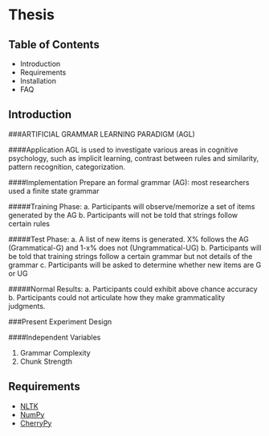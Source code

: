 # Thesis

## Table of Contents
 * Introduction
 * Requirements
 * Installation
 * FAQ

## Introduction
###ARTIFICIAL GRAMMAR LEARNING PARADIGM (AGL)

####Application
AGL is used to investigate various areas in cognitive psychology, such as implicit learning, contrast between rules and similarity, pattern recognition, categorization.

####Implementation
Prepare an formal grammar (AG): most researchers used a finite state grammar

#####Training Phase:
a. Participants will observe/memorize a set of items generated by the AG
b. Participants will not be told that strings follow certain rules

#####Test Phase: 
a. A list of new items is generated. 
X% follows the AG (Grammatical-G) and 1-x% does not (Ungrammatical-UG)
b. Participants will be told that training strings follow a certain grammar but not details of the grammar
c. Participants will be asked to determine whether new items are G or UG

#####Normal Results:
a. Participants could exhibit above chance accuracy
b. Participants could not articulate how they make grammaticality judgments.

###Present Experiment Design

####Independent Variables
1. Grammar Complexity
2. Chunk Strength

## Requirements
* [NLTK](http://www.nltk.org/)
* [NumPy](http://www.numpy.org/)
* [CherryPy](http://cherrypy.org/)